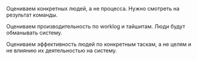 Оцениваем конкретных людей, а не процесса. Нужно смотреть на результат команды.

Оцениваем производительность по worklog и тайшитам. Люди будут обманывать систему.

Оцениваем эффективность людей по конкретным таскам, а не целям и не влиянию их деятельностью на систему. 